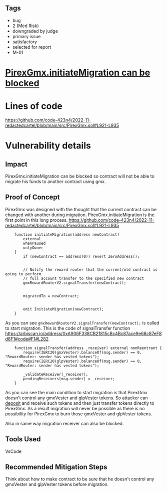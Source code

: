 ## Tags

- bug
- 2 (Med Risk)
- downgraded by judge
- primary issue
- satisfactory
- selected for report
- M-01

# [PirexGmx.initiateMigration can be blocked](https://github.com/code-423n4/2022-11-redactedcartel-findings/issues/61) 

# Lines of code

https://github.com/code-423n4/2022-11-redactedcartel/blob/main/src/PirexGmx.sol#L921-L935


# Vulnerability details

## Impact
PirexGmx.initiateMigration can be blocked so contract will not be able to migrate his funds to another contract using gmx.

## Proof of Concept
PirexGmx was designed with the thought that the current contract can be changed with another during migration.
PirexGmx.initiateMigration is the first point in this long process. 
https://github.com/code-423n4/2022-11-redactedcartel/blob/main/src/PirexGmx.sol#L921-L935
```solidity
    function initiateMigration(address newContract)
        external
        whenPaused
        onlyOwner
    {
        if (newContract == address(0)) revert ZeroAddress();


        // Notify the reward router that the current/old contract is going to perform
        // full account transfer to the specified new contract
        gmxRewardRouterV2.signalTransfer(newContract);


        migratedTo = newContract;


        emit InitiateMigration(newContract);
    }
```
As you can see `gmxRewardRouterV2.signalTransfer(newContract);` is called to start migration.
This is the code of signalTransfer function
https://arbiscan.io/address/0xA906F338CB21815cBc4Bc87ace9e68c87eF8d8F1#code#F1#L282
```solidity
    function signalTransfer(address _receiver) external nonReentrant {
        require(IERC20(gmxVester).balanceOf(msg.sender) == 0, "RewardRouter: sender has vested tokens");
        require(IERC20(glpVester).balanceOf(msg.sender) == 0, "RewardRouter: sender has vested tokens");

        _validateReceiver(_receiver);
        pendingReceivers[msg.sender] = _receiver;
    }
```

As you can see the main condition to start migration is that PirexGmx doesn't control any gmxVester and glpVester tokens.
So attacker can [deposit](https://arbiscan.io/address/0xa75287d2f8b217273e7fcd7e86ef07d33972042e#code#F1#L117) and receive such tokens and then just transfer tokens directly to PirexGmx.
As a result migration will never be possible as there is no possibility for PirexGmx to burn those gmxVester and glpVester tokens.

Also in same way migration receiver can also be blocked.
## Tools Used
VsCode
## Recommended Mitigation Steps
Think about how to make contract to be sure that he doesn't control any gmxVester and glpVester tokens before migration.